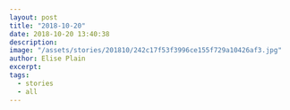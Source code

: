 ```yaml
---
layout: post
title: "2018-10-20"
date: 2018-10-20 13:40:38
description: 
image: "/assets/stories/201810/242c17f53f3996ce155f729a10426af3.jpg"
author: Elise Plain
excerpt: 
tags: 
  - stories
  - all
---
```



<p></p>
